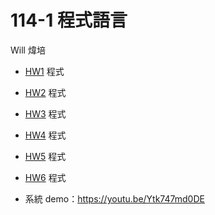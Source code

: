 # 114-1 程式語言
Will 煒培

- [HW1](https://github.com/wilburkwan/net_learning/blob/main/HW01.ipynb) 程式

- [HW2](https://github.com/wilburkwan/net_learning/blob/main/HW02.ipynb) 程式

- [HW3](https://github.com/wilburkwan/net_learning/blob/main/HW03.ipynb) 程式

- [HW4](https://github.com/wilburkwan/net_learning/blob/main/HW04.ipynb) 程式

- [HW5](https://github.com/wilburkwan/net_learning/blob/main/HW05.ipynb) 程式

- [HW6](https://github.com/wilburkwan/net_learning/blob/main/HW06.ipynb) 程式
- 系統 demo：https://youtu.be/Ytk747md0DE
